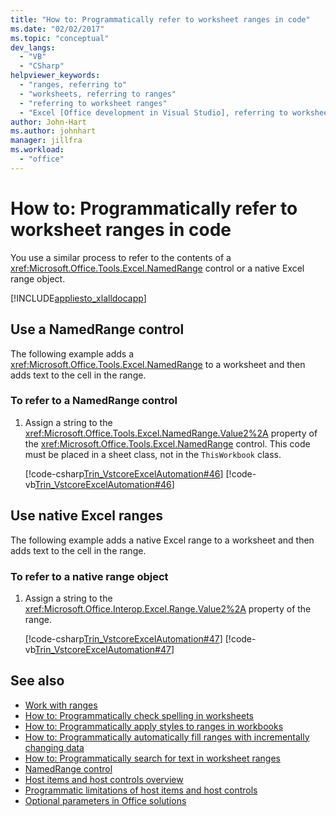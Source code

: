 ```yaml
---
title: "How to: Programmatically refer to worksheet ranges in code"
ms.date: "02/02/2017"
ms.topic: "conceptual"
dev_langs:
  - "VB"
  - "CSharp"
helpviewer_keywords:
  - "ranges, referring to"
  - "worksheets, referring to ranges"
  - "referring to worksheet ranges"
  - "Excel [Office development in Visual Studio], referring to worksheet ranges"
author: John-Hart
ms.author: johnhart
manager: jillfra
ms.workload:
  - "office"
---
```

# How to: Programmatically refer to worksheet ranges in code
  You use a similar process to refer to the contents of a <xref:Microsoft.Office.Tools.Excel.NamedRange> control or a native Excel range object.

 [!INCLUDE[appliesto_xlalldocapp](../vsto/includes/appliesto-xlalldocapp-md.md)]

## Use a NamedRange control
 The following example adds a <xref:Microsoft.Office.Tools.Excel.NamedRange> to a worksheet and then adds text to the cell in the range.

### To refer to a NamedRange control

1. Assign a string to the <xref:Microsoft.Office.Tools.Excel.NamedRange.Value2%2A> property of the <xref:Microsoft.Office.Tools.Excel.NamedRange> control. This code must be placed in a sheet class, not in the `ThisWorkbook` class.

     [!code-csharp[Trin_VstcoreExcelAutomation#46](../vsto/codesnippet/CSharp/Trin_VstcoreExcelAutomationCS/Sheet1.cs#46)]
     [!code-vb[Trin_VstcoreExcelAutomation#46](../vsto/codesnippet/VisualBasic/Trin_VstcoreExcelAutomation/Sheet1.vb#46)]

## Use native Excel ranges
 The following example adds a native Excel range to a worksheet and then adds text to the cell in the range.

### To refer to a native range object

1. Assign a string to the <xref:Microsoft.Office.Interop.Excel.Range.Value2%2A> property of the range.

     [!code-csharp[Trin_VstcoreExcelAutomation#47](../vsto/codesnippet/CSharp/Trin_VstcoreExcelAutomationCS/Sheet1.cs#47)]
     [!code-vb[Trin_VstcoreExcelAutomation#47](../vsto/codesnippet/VisualBasic/Trin_VstcoreExcelAutomation/Sheet1.vb#47)]

## See also
- [Work with ranges](../vsto/working-with-ranges.md)
- [How to: Programmatically check spelling in worksheets](../vsto/how-to-programmatically-check-spelling-in-worksheets.md)
- [How to: Programmatically apply styles to ranges in workbooks](../vsto/how-to-programmatically-apply-styles-to-ranges-in-workbooks.md)
- [How to: Programmatically automatically fill ranges with incrementally changing data](../vsto/how-to-programmatically-automatically-fill-ranges-with-incrementally-changing-data.md)
- [How to: Programmatically search for text in worksheet ranges](../vsto/how-to-programmatically-search-for-text-in-worksheet-ranges.md)
- [NamedRange control](../vsto/namedrange-control.md)
- [Host items and host controls overview](../vsto/host-items-and-host-controls-overview.md)
- [Programmatic limitations of host items and host controls](../vsto/programmatic-limitations-of-host-items-and-host-controls.md)
- [Optional parameters in Office solutions](../vsto/optional-parameters-in-office-solutions.md)
